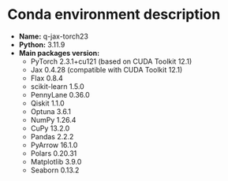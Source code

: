 # Conda environment description

- **Name:** q-jax-torch23
- **Python:** 3.11.9
- **Main packages version:**
  - PyTorch 2.3.1+cu121 (based on CUDA Toolkit 12.1)
  - Jax 0.4.28 (compatible with CUDA Toolkit 12.1)
  - Flax 0.8.4
  - scikit-learn 1.5.0
  - PennyLane 0.36.0
  - Qiskit 1.1.0
  - Optuna 3.6.1
  - NumPy 1.26.4
  - CuPy 13.2.0
  - Pandas 2.2.2
  - PyArrow 16.1.0
  - Polars 0.20.31
  - Matplotlib 3.9.0
  - Seaborn 0.13.2